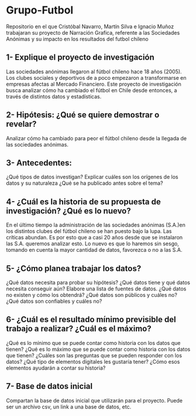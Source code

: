 # Grupo-Futbol
Repositorio en el que Cristóbal Navarro, Martín Silva e Ignacio Muñoz trabajaran su proyecto de Narración Grafica, referente a las Sociedades Anónimas y su impacto en los resultados del futbol chileno

## 1- Explique el proyecto de investigación

Las sociedades anónimas llegaron al fútbol chileno hace 18 años (2005). Los clubes sociales y deportivos de a poco empezaron a transformarse en empresas afectas al Mercado Financiero. Este proyecto de investigación busca analizar cómo ha cambiado el fútbol en Chile desde entonces, a través de distintos datos y estadísticas.

## 2- Hipótesis: ¿Qué se quiere demostrar o revelar?

Analizar cómo ha cambiado para peor el fútbol chileno desde la llegada de las sociedades anónimas.

## 3- Antecedentes:

¿Qué tipos de datos investigan?
Explicar cuáles son los orígenes de los datos y su naturaleza
¿Qué se ha publicado antes sobre el tema?

## 4- ¿Cuál es la historia de su propuesta de investigación? ¿Qué es lo nuevo?

En el último tiempo la administración de las sociedades anónimas (S.A.)en los distintos clubes del fútbol chileno se han puesto bajo la lupa. Las críticas abundan. Es por esto que a casi 20 años desde que se instalaron las S.A. queremos analizar esto. Lo nuevo es que lo haremos sin sesgo, tomando en cuenta la mayor cantidad de datos, favorezca o no a las S.A.

## 5- ¿Cómo planea trabajar los datos?

¿Qué datos necesita para probar su hipótesis?
¿Qué datos tiene y qué datos necesita conseguir aún? Elabore una lista de fuentes de datos.
¿Qué datos no existen y cómo los obtendrá?
¿Qué datos son públicos y cuáles no?
¿Qué datos son confiables y cuáles no?

## 6- ¿Cuál es el resultado mínimo previsible del trabajo a realizar? ¿Cuál es el máximo?

¿Qué es lo mínimo que se puede contar como historia con los datos que tienen?
¿Qué es lo máximo que se puede contar como historia con los datos que tienen?
¿Cuáles son las preguntas que se pueden responder con los datos?
¿Qué tipo de elementos digitales les gustaría tener?
¿Cómo esos elementos ayudarán a contar su historia?

## 7- Base de datos inicial

Compartan la base de datos inicial que utilizarán para el proyecto. Puede ser un archivo csv, un link a una base de datos, etc.